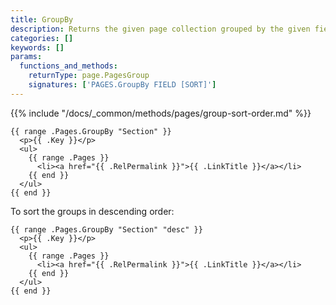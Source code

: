 ```yaml
---
title: GroupBy
description: Returns the given page collection grouped by the given field in ascending order.
categories: []
keywords: []
params:
  functions_and_methods:
    returnType: page.PagesGroup
    signatures: ['PAGES.GroupBy FIELD [SORT]']
---
```


{{% include "/docs/_common/methods/pages/group-sort-order.md" %}}

```go-html-template
{{ range .Pages.GroupBy "Section" }}
  <p>{{ .Key }}</p>
  <ul>
    {{ range .Pages }}
      <li><a href="{{ .RelPermalink }}">{{ .LinkTitle }}</a></li>
    {{ end }}
  </ul>
{{ end }}
```

To sort the groups in descending order:

```go-html-template
{{ range .Pages.GroupBy "Section" "desc" }}
  <p>{{ .Key }}</p>
  <ul>
    {{ range .Pages }}
      <li><a href="{{ .RelPermalink }}">{{ .LinkTitle }}</a></li>
    {{ end }}
  </ul>
{{ end }}
```
